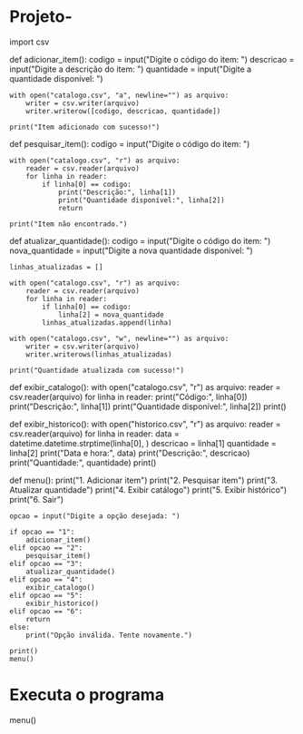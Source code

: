 # Projeto-


import csv

def adicionar_item():
    codigo = input("Digite o código do item: ")
    descricao = input("Digite a descrição do item: ")
    quantidade = input("Digite a quantidade disponível: ")
    
    with open("catalogo.csv", "a", newline="") as arquivo:
        writer = csv.writer(arquivo)
        writer.writerow([codigo, descricao, quantidade])
    
    print("Item adicionado com sucesso!")

def pesquisar_item():
    codigo = input("Digite o código do item: ")
    
    with open("catalogo.csv", "r") as arquivo:
        reader = csv.reader(arquivo)
        for linha in reader:
            if linha[0] == codigo:
                print("Descrição:", linha[1])
                print("Quantidade disponível:", linha[2])
                return
    
    print("Item não encontrado.")

def atualizar_quantidade():
    codigo = input("Digite o código do item: ")
    nova_quantidade = input("Digite a nova quantidade disponível: ")
    
    linhas_atualizadas = []
    
    with open("catalogo.csv", "r") as arquivo:
        reader = csv.reader(arquivo)
        for linha in reader:
            if linha[0] == codigo:
                linha[2] = nova_quantidade
            linhas_atualizadas.append(linha)
    
    with open("catalogo.csv", "w", newline="") as arquivo:
        writer = csv.writer(arquivo)
        writer.writerows(linhas_atualizadas)
    
    print("Quantidade atualizada com sucesso!")

def exibir_catalogo():
    with open("catalogo.csv", "r") as arquivo:
        reader = csv.reader(arquivo)
        for linha in reader:
            print("Código:", linha[0])
            print("Descrição:", linha[1])
            print("Quantidade disponível:", linha[2])
            print()
            
def exibir_historico():
    with open("historico.csv", "r") as arquivo:
        reader = csv.reader(arquivo)
        for linha in reader:
            data = datetime.datetime.strptime(linha[0], )
            descricao = linha[1]
            quantidade = linha[2]
            print("Data e hora:", data)
            print("Descrição:", descricao)
            print("Quantidade:", quantidade)
            print()


def menu():
    print("1. Adicionar item")
    print("2. Pesquisar item")
    print("3. Atualizar quantidade")
    print("4. Exibir catálogo")
    print("5. Exibir histórico")
    print("6. Sair")

    opcao = input("Digite a opção desejada: ")

    if opcao == "1":
        adicionar_item()
    elif opcao == "2":
        pesquisar_item()
    elif opcao == "3":
        atualizar_quantidade()
    elif opcao == "4":
        exibir_catalogo()
    elif opcao == "5":
        exibir_historico()
    elif opcao == "6":
        return
    else:
        print("Opção inválida. Tente novamente.")

    print()
    menu()

# Executa o programa 
menu()

